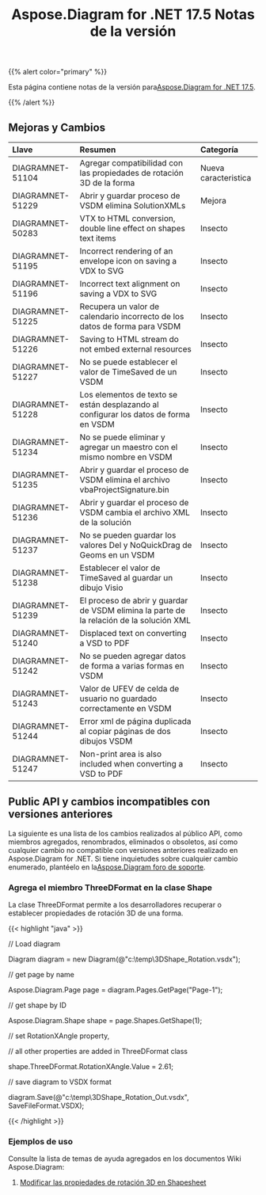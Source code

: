 ﻿---
title: Aspose.Diagram for .NET 17.5 Notas de la versión
type: docs
weight: 80
url: /es/net/aspose-diagram-for-net-17-5-release-notes/
---
{{% alert color="primary" %}} 

 Esta página contiene notas de la versión para[Aspose.Diagram for .NET 17.5](https://www.nuget.org/packages/Aspose.Diagram/17.5.0).

{{% /alert %}} 
## **Mejoras y Cambios**

|**Llave**|**Resumen**|**Categoría**|
|:- |:- |:- |
|DIAGRAMNET-51104|Agregar compatibilidad con las propiedades de rotación 3D de la forma|Nueva caracteristica|
|DIAGRAMNET-51229|Abrir y guardar proceso de VSDM elimina SolutionXMLs|Mejora|
|DIAGRAMNET-50283|VTX to HTML conversion, double line effect on shapes text items|Insecto|
|DIAGRAMNET-51195|Incorrect rendering of an envelope icon on saving a VDX to SVG|Insecto|
|DIAGRAMNET-51196|Incorrect text alignment on saving a VDX to SVG|Insecto|
|DIAGRAMNET-51225|Recupera un valor de calendario incorrecto de los datos de forma para VSDM|Insecto|
|DIAGRAMNET-51226|Saving to HTML stream do not embed external resources|Insecto|
|DIAGRAMNET-51227|No se puede establecer el valor de TimeSaved de un VSDM|Insecto|
|DIAGRAMNET-51228|Los elementos de texto se están desplazando al configurar los datos de forma en VSDM|Insecto|
|DIAGRAMNET-51234|No se puede eliminar y agregar un maestro con el mismo nombre en VSDM|Insecto|
|DIAGRAMNET-51235|Abrir y guardar el proceso de VSDM elimina el archivo vbaProjectSignature.bin|Insecto|
|DIAGRAMNET-51236|Abrir y guardar el proceso de VSDM cambia el archivo XML de la solución|Insecto|
|DIAGRAMNET-51237|No se pueden guardar los valores Del y NoQuickDrag de Geoms en un VSDM|Insecto|
|DIAGRAMNET-51238|Establecer el valor de TimeSaved al guardar un dibujo Visio|Insecto|
|DIAGRAMNET-51239|El proceso de abrir y guardar de VSDM elimina la parte de la relación de la solución XML|Insecto|
|DIAGRAMNET-51240|Displaced text on converting a VSD to PDF|Insecto|
|DIAGRAMNET-51242|No se pueden agregar datos de forma a varias formas en VSDM|Insecto|
|DIAGRAMNET-51243|Valor de UFEV de celda de usuario no guardado correctamente en VSDM|Insecto|
|DIAGRAMNET-51244|Error xml de página duplicada al copiar páginas de dos dibujos VSDM|Insecto|
|DIAGRAMNET-51247|Non-print area is also included when converting a VSD to PDF|Insecto|
## **Public API y cambios incompatibles con versiones anteriores**
La siguiente es una lista de los cambios realizados al público API, como miembros agregados, renombrados, eliminados o obsoletos, así como cualquier cambio no compatible con versiones anteriores realizado en Aspose.Diagram for .NET. Si tiene inquietudes sobre cualquier cambio enumerado, plantéelo en la[Aspose.Diagram foro de soporte](https://forum.aspose.com/c/diagram/17).
### **Agrega el miembro ThreeDFormat en la clase Shape**
La clase ThreeDFormat permite a los desarrolladores recuperar o establecer propiedades de rotación 3D de una forma.

{{< highlight "java" >}}

 // Load diagram

Diagram diagram = new Diagram(@"c:\temp\3DShape_Rotation.vsdx");

// get page by name

Aspose.Diagram.Page page = diagram.Pages.GetPage("Page-1");

// get shape by ID

Aspose.Diagram.Shape shape = page.Shapes.GetShape(1);

// set RotationXAngle property, 

// all other properties are added in ThreeDFormat class

shape.ThreeDFormat.RotationXAngle.Value = 2.61;

// save diagram to VSDX format

diagram.Save(@"c:\temp\3DShape_Rotation_Out.vsdx", SaveFileFormat.VSDX);

{{< /highlight >}}
### **Ejemplos de uso**
Consulte la lista de temas de ayuda agregados en los documentos Wiki Aspose.Diagram:

1. [Modificar las propiedades de rotación 3D en Shapesheet](/diagram/es/net/3d-rotation-effects-in-a-visio-drawing/#id-3drotationeffectsinavisiodrawing-set3drotationpropertiesinshapesheet)
